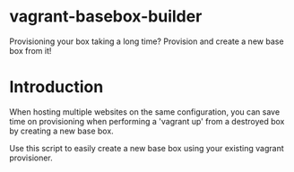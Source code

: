 # vagrant-basebox-builder
Provisioning your box taking a long time? Provision and create a new base box from it!

# Introduction

When hosting multiple websites on the same configuration, you can save time on provisioning when performing a 'vagrant up' from a destroyed box by creating a new base box.

Use this script to easily create a new base box using your existing vagrant provisioner.
